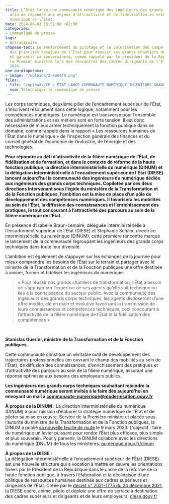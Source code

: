 ```yaml
---
title: L’État lance une communauté numérique des ingénieurs des grands corps techniques
  afin de répondre aux enjeux d’attractivité et de fidélisation au sein de la filière
  numérique de l’État
date: 2024-06-03 15:51:00 +02:00
categories:
- Communiqué de presse
tags:
- Attractivité
chapeau-text: Le renforcement du pilotage et la valorisation des compétences sont
  des priorités absolues de l’État pour réussir ses grands chantiers de transformation
  et garantir sa souveraineté, comme rappelé par le président de la République et
  le Premier ministre lors des rencontres des cadres dirigeants de l’État le 12 mars
  2024.
une-ou-diaporama:
- image: "/uploads/3-ea6479.png"
files:
- file: "/uploads/CP_L_ETAT_LANCE_COMMUNAUTE_NUMERIQUE_INGENIEURS_GRANDS_CORPS_TECHNIQUES.pdf"
  nom: Télécharger le communiqué de presse
---
```


Les corps techniques, deuxième pilier de l’encadrement supérieur de l’État, s’inscrivent résolument dans cette logique, notamment pour les compétences numériques. Le numérique est transverse pour l’ensemble des administrations et ses métiers sont en forte tension. Il est donc nécessaire de mieux armer techniquement la fonction publique dans ce domaine, comme rappelé dans le rapport « Les ressources humaines de l’État dans le numérique » de l’inspection générale des finances et du conseil général de l’économie de l’industrie, de l’énergie et des technologies.

**Pour répondre au défi d’attractivité de la filière numérique de l’État, de fidélisation et de formation, et dans le contexte de réforme de la haute fonction publique, la direction interministérielle du numérique (DINUM) et la délégation interministérielle à l’encadrement supérieur de l’État (DIESE) lancent aujourd’hui la communauté des ingénieurs du numérique dédiée aux ingénieurs des grands corps techniques. Copilotée par ces deux directions intervenant sous l’égide du ministère de la Transformation et de la Fonction publiques, l’ambition est la mise en place d’un pôle de développement des compétences numériques. Il favorisera les mobilités au sein de l’État, la diffusion des connaissances et l’enrichissement des pratiques, le tout concourant à l’attractivité des parcours au sein de la filière numérique de l’État.**

En présence d’Isabelle Braun-Lemaire, déléguée interministérielle à l’encadrement supérieur de l’État (DIESE) et Stéphanie Schaer, directrice interministérielle du numérique (DINUM), cette première rencontre marque le lancement de la communauté regroupant les ingénieurs des grands corps techniques dans toute leur diversité.

L’ambition est également de s’appuyer sur les échanges de la journée pour mieux comprendre les besoins de l’État sur le terrain et partager avec le ministre de la Transformation et de la Fonction publiques une offre destinée à animer, former et fidéliser les ingénieurs du numérique.


> « Pour réussir nos grands chantiers de transformation, l’État a besoin de s’appuyer sur l’expertise de ses agents qu’elle soit technique ou liée à la connaissance du secteur public. Avec la communauté des ingénieurs des grands corps techniques, les agents disposeront d’une offre inédite, clé en main et évolutive favorisant la transmission de leurs connaissances et compétences techniques, ceci concourant à l’attractivité de la filière numérique de l’État et la fidélisation des compétences » 
<br>

**Stanislas Guerini, ministre de la Transformation et de la Fonction publiques.**

Cette communauté constitue un véritable outil de développement des trajectoires professionnelles (en ouvrant le champ des mobilités au sein de l’État), de diffusion des connaissances, d’enrichissement des pratiques et d’attractivité des parcours au sein de la filière numérique, assurant une réponse optimisée aux besoins des employeurs publics.

**Les ingénieurs des grands corps techniques souhaitant rejoindre la communauté numérique seront invités à le faire dès aujourd’hui en envoyant un mail à  [communaute-numerique@modernisation.gouv.fr](mailto:communaute-numerique@modernisation.gouv.fr)**

**À propos de la DINUM** : 
La direction interministérielle du numérique (DINUM) a pour mission d’élaborer la stratégie numérique de l’État et de piloter sa mise en œuvre. Service de la Première ministre et placée sous l’autorité du ministre de la Transformation et de la Fonction publiques, la DINUM a publié [sa nouvelle feuille de route](https://www.numerique.gouv.fr/publications/feuille-de-route-dinum/) le 9 mars 2023. L’objectif : faire du numérique un levier puissant pour rendre l’État plus efficace, plus simple et plus souverain. Pour y parvenir, la DINUM collabore avec les directions du numérique (DNUM) de tous les ministères.
[numerique.gouv.fr/dinum](https://www.numerique.gouv.fr/dinum/)

**À propos de la DIESE** :  
La délégation interministérielle à l’encadrement supérieur de l’État (DIESE) est une nouvelle structure qui a vocation à mettre en œuvre les orientations fixées par le Président de la République dans le cadre de la réforme de la haute fonction publique, à travers l’élaboration et la déclinaison d’une politique de ressources humaines destinée aux cadres supérieurs et dirigeants de l’État. Créée par le [décret n° 2021-1775 du 24 décembre 2021](https://www.legifrance.gouv.fr/jorf/id/JORFTEXT000044559215), la DIESE cadre, anime, pilote et déploie une offre de service à destination des cadres supérieurs et dirigeants et de leurs employeurs.
[diese.gouv.fr](https://www.diese.gouv.fr/)
